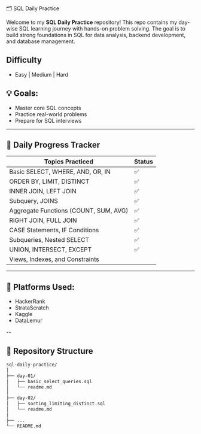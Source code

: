 🗂️ SQL Daily Practice

Welcome to my **SQL Daily Practice** repository! This repo contains my day-wise SQL learning journey with hands-on problem solving. The goal is to build strong foundations in SQL for data analysis, backend development, and database management.

## Difficulty 
- Easy  | Medium | Hard

## 💡 Goals:
- Master core SQL concepts
- Practice real-world problems
- Prepare for SQL interviews

---

## 📅 Daily Progress Tracker

| Topics Practiced                         | Status |
|------------------------------------------|--------|
| Basic SELECT, WHERE, AND, OR, IN         | ✅     |
| ORDER BY, LIMIT, DISTINCT                | ✅     |
| INNER JOIN, LEFT JOIN                    | ✅     |
| Subquery, JOINS                          | ✅     |
| Aggregate Functions (COUNT, SUM, AVG)    | ✅     |
| RIGHT JOIN, FULL JOIN                    | ✅     |
| CASE Statements, IF Conditions           | ✅     |
| Subqueries, Nested SELECT                | ✅     |
| UNION, INTERSECT, EXCEPT                 | ✅     |
| Views, Indexes, and Constraints          |         |

---

## 🔗 Platforms Used:
- HackerRank
- StrataScratch
- Kaggle
- DataLemur

--

## 📁 Repository Structure

```bash
sql-daily-practice/
│
├── day-01/
│   ├── basic_select_queries.sql
│   └── readme.md
│
├── day-02/
│   ├── sorting_limiting_distinct.sql
│   └── readme.md
│
├── ...
└── README.md
